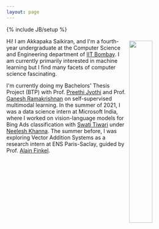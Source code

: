 ```yaml
---
layout: page
---
```

{% include JB/setup %}

<img style="float: right; width: 35%; padding: 7px;" src=" {{ site.url }}/assets/images/me.jpeg">

Hi! I am Akkapaka Saikiran, and I'm a fourth-year undergraduate at the Computer Science and Engineering department of [IIT Bombay](https://www.cse.iitb.ac.in/).
I am currently primarily interested in machine learning but I find many facets of computer science fascinating.

I'm currently doing my Bachelors' Thesis Project (BTP) with Prof. [Preethi Jyothi](https://www.cse.iitb.ac.in/~pjyothi/) and Prof. [Ganesh Ramakrishnan](https://www.cse.iitb.ac.in/~ganesh/) on self-supervised multimodal learning. 
In the summer of 2021, I was a data science intern at Microsoft India, where I worked on vision-language models for Bing Ads classification with [Swati Tiwari](https://www.linkedin.com/in/swati-tiwari-1805/) under [Neelesh Khanna](https://www.linkedin.com/in/nekhanna/).
The summer before, I was exploring Vector Addition Systems as a research intern at ENS Paris-Saclay, guided by Prof. [Alain Finkel](http://www.lsv.fr/~finkel/). 

<!-- You can find some of my writings [here](https://akkapakasaikiran.github.io/archive.html).
I hope the existence of this site will spur me on to pen down my thoughts more.  -->


